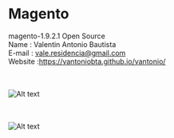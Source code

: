 # Magento
magento-1.9.2.1 Open Source <br>
Name    : Valentin Antonio Bautista<br>
E-mail  : vale.residencia@gmail.com<br>
Website :https://vantoniobta.github.io/vantonio/<br><br><br>

![Alt text](https://s5.postimg.org/dn3qwgd7r/image.png "pdc test")  <br><br><br>

![Alt text](https://s5.postimg.org/pilfnidbb/image.png "pdc test")


